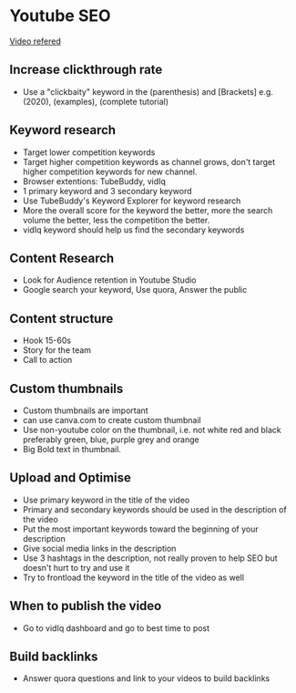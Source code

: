 # Youtube SEO

[Video refered](https://www.youtube.com/watch?v=qwD1LNYuCA0)

## Increase clickthrough rate

- Use a "clickbaity" keyword in the (parenthesis) and [Brackets] e.g. (2020), (examples), (complete tutorial)

## Keyword research

- Target lower competition keywords
- Target higher competition keywords as channel grows, don't target higher competition keywords for new channel.
- Browser extentions: TubeBuddy, vidIq
- 1 primary keyword and 3 secondary keyword
- Use TubeBuddy's Keyword Explorer for keyword research
- More the overall score for the keyword the better, more the search volume the better, less the competition the better.
- vidIq keyword should help us find the secondary keywords

## Content Research

- Look for Audience retention in Youtube Studio
- Google search your keyword, Use quora, Answer the public

## Content structure

- Hook 15-60s
- Story for the team
- Call to action

## Custom thumbnails

- Custom thumbnails are important
- can use canva.com to create custom thumbnail
- Use non-youtube color on the thumbnail, i.e. not white red and black preferably green, blue, purple grey and orange
- Big Bold text in thumbnail.

## Upload and Optimise

- Use primary keyword in the title of the video
- Primary and secondary keywords should be used in the description of the video
- Put the most important keywords toward the beginning of your description
- Give social media links in the description
- Use 3 hashtags in the description, not really proven to help SEO but doesn't hurt to try and use it
- Try to frontload the keyword in the title of the video as well

## When to publish the video

- Go to vidIq dashboard and go to best time to post

## Build backlinks

- Answer quora questions and link to your videos to build backlinks